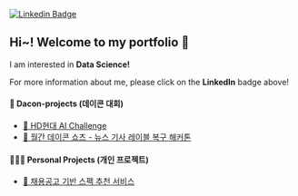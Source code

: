 [![Linkedin Badge](https://img.shields.io/badge/-LinkedIn-blue?style=flat-square&logo=Linkedin&logoColor=white&link=https://www.linkedin.com/in/jieun-kim-3417b8218/)](https://www.linkedin.com/in/jieun-kim-3417b8218/)

## Hi~! Welcome to my portfolio 👋
I am interested in **Data Science!**

For more information about me, please click on the **LinkedIn** badge above!

#### 🧐 Dacon-projects (데이콘 대회)

* [🚢 HD현대 AI Challenge](https://github.com/Jieuneda/dacon-projects/blob/main/hyundai(dacon)-final.ipynb)
* [📰 월간 데이콘 쇼츠 - 뉴스 기사 레이블 복구 해커톤](https://github.com/Jieuneda/dacon-projects/blob/main/news(dacon)_final.ipynb)

#### 👩🏻‍💻 Personal Projects (개인 프로젝트)
* [📝 채용공고 기반 스펙 추천 서비스](https://github.com/Jieuneda/Personal-Project/blob/main/job_project.ipynb)
